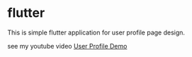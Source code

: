 # flutter
This is simple flutter application for user profile page design.

see my youtube video <a href="https://www.youtube.com/watch?v=NJ9LkDjwY4Y">User Profile Demo</a>
